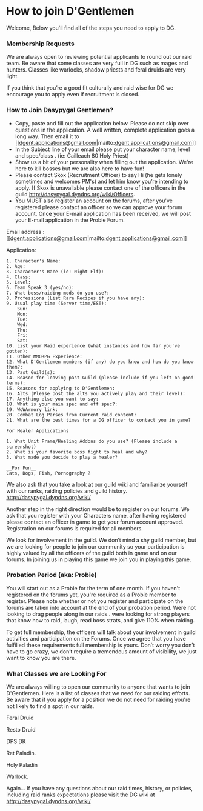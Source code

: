 # How to join D'Gentlemen

Welcome, Below you'll find all of the steps you need to apply to DG.

### Membership Requests

We are always open to reviewing potential applicants to round out our raid team. Be aware that some classes are very full in DG such as mages and hunters. Classes like warlocks, shadow priests and feral druids are very light.

If you think that you’re a good fit culturally and raid wise for DG we encourage you to apply even if recruitment is closed.

### How to Join Dasypygal Gentlemen?

* Copy, paste and fill out the application below. Please do not skip over questions in the application. A well written, complete application goes a long way. Then email it to [[dgent.applications@gmail.com|mailto:dgent.applications@gmail.com]]
* In the Subject line of your email please put your character name, level and spec/class . (ie: Cailleach 80 Holy Priest)
* Show us a bit of your personality when filling out the application. We're here to kill bosses but we are also here to have fun!
* Please contact Skox (Recruitment Officer) to say Hi (he gets lonely sometimes and welcomes PM's) and let him know you’re intending to apply. If Skox is unavailable please contact one of the officers in the guild http://dasypygal.dyndns.org/wiki/Officers.
* You MUST also register an account on the forums, after you've registered please contact an officer so we can approve your forum account. Once your E-mail application has been received, we will post your E-mail application in the Probie Forum.

Email address : [[dgent.applications@gmail.com|mailto:dgent.applications@gmail.com]]

Application:

	1. Character's Name:
	2. Age:
	3. Character's Race (ie: Night Elf):
	4. Class:
	5. Level:
	6. Team Speak 3 (yes/no):
	7. What boss/raiding mods do you use?:
	8. Professions (List Rare Recipes if you have any):
	9. Usual play time (Server time/EST):
		Sun:
		Mon:
		Tue:
		Wed:
		Thu:
		Fri:
		Sat:
	10. List your Raid experience (what instances and how far you've gotten):
	11. Other MMORPG Experience:
	12. What D'Gentlemen members (if any) do you know and how do you know them?:
	13. Past Guild(s):
	14. Reason for leaving past Guild (please include if you left on good terms):
	15. Reasons for applying to D'Gentlemen:
	16. Alts (Please post the alts you actively play and their level):
	17. Anything else you want to say:
	18. What is your main spec and off spec?:
	19. WoWArmory link:
	20. Combat Log Parses from Current raid content:
	21. What are the best times for a DG officer to contact you in game?

	For Healer Applications

	1. What Unit Frame/Healing Addons do you use? (Please include a screenshot)
	2. What is your favorite boss fight to heal and why?
	3. What made you decide to play a healer?

	__For Fun__
	Cats, Dogs, Fish, Pornography ?


We also ask that you take a look at our guild wiki and familiarize yourself with our ranks, raiding policies and guild history.
http://dasypygal.dyndns.org/wiki/

Another step in the right direction would be to register on our forums. We ask that you register with your Characters name, after having registered please contact an officer in game to get your forum account approved. Registration on our forums is required for all members.

We look for involvement in the guild. We don’t mind a shy guild member, but we are looking for people to join our community so your participation is highly valued by all the officers of the guild both in game and on our forums. In joining us in playing this game we join you in playing this game.

### Probation Period (aka: Probie)
You will start out as a Probie for the term of one month. If you haven't registered on the forums yet, you're required as a Probie member to register. Please note whether or not you register and participate on the forums are taken into account at the end of your probation period. Were not looking to drag people along in our raids.. were looking for strong players that know how to raid, laugh, read boss strats, and give 110% when raiding.


To get full membership, the officers will talk about your involvement in guild activities and participation on the Forums. Once we agree that you have fulfilled these requirements full membership is yours. Don’t worry you don’t have to go crazy, we don’t require a tremendous amount of visibility, we just want to know you are there.

### What Classes we are Looking For

We are always willing to open our community to anyone that wants to join D'Gentlemen. Here is a list of classes that we need for our raiding efforts. Be aware that if you apply for a position we do not need for raiding you're not likely to find a spot in our raids.

Feral Druid

Resto Druid

DPS DK

Ret Paladin.

Holy Paladin

Warlock.

Again...
If you have any questions about our raid times, history, or policies, including raid ranks expectations please visit the DG wiki at http://dasypygal.dyndns.org/wiki/